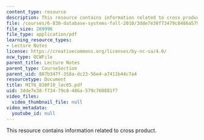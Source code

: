 ```yaml
---
content_type: resource
description: This resource contains information related to cross product.
file: /courses/6-830-database-systems-fall-2010/3dde7e38f73479c8486a579c760881f7_MIT6_830F10_lec05.pdf
file_size: 269996
file_type: application/pdf
learning_resource_types:
- Lecture Notes
license: https://creativecommons.org/licenses/by-nc-sa/4.0/
ocw_type: OCWFile
parent_title: Lecture Notes
parent_type: CourseSection
parent_uid: 887b347f-358a-dc23-56e4-a7411b44c7a4
resourcetype: Document
title: MIT6_830F10_lec05.pdf
uid: 3dde7e38-f734-79c8-486a-579c760881f7
video_files:
  video_thumbnail_file: null
video_metadata:
  youtube_id: null
---
```

This resource contains information related to cross product.